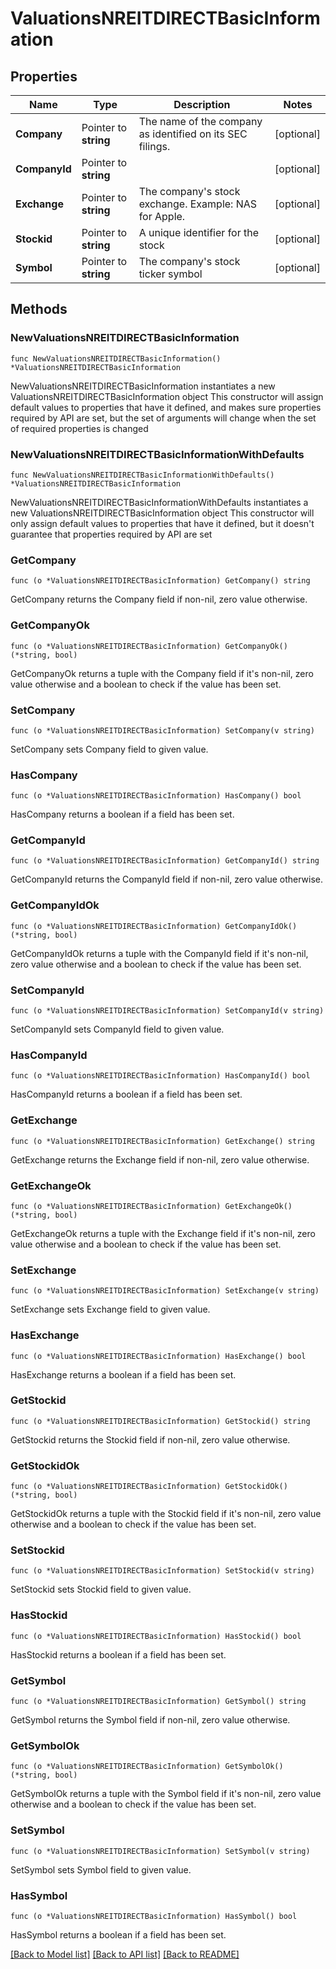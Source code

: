# ValuationsNREITDIRECTBasicInformation

## Properties

Name | Type | Description | Notes
------------ | ------------- | ------------- | -------------
**Company** | Pointer to **string** | The name of the company as identified on its SEC filings. | [optional] 
**CompanyId** | Pointer to **string** |  | [optional] 
**Exchange** | Pointer to **string** | The company&#39;s stock exchange. Example: NAS for Apple. | [optional] 
**Stockid** | Pointer to **string** | A unique identifier for the stock | [optional] 
**Symbol** | Pointer to **string** | The company&#39;s stock ticker symbol | [optional] 

## Methods

### NewValuationsNREITDIRECTBasicInformation

`func NewValuationsNREITDIRECTBasicInformation() *ValuationsNREITDIRECTBasicInformation`

NewValuationsNREITDIRECTBasicInformation instantiates a new ValuationsNREITDIRECTBasicInformation object
This constructor will assign default values to properties that have it defined,
and makes sure properties required by API are set, but the set of arguments
will change when the set of required properties is changed

### NewValuationsNREITDIRECTBasicInformationWithDefaults

`func NewValuationsNREITDIRECTBasicInformationWithDefaults() *ValuationsNREITDIRECTBasicInformation`

NewValuationsNREITDIRECTBasicInformationWithDefaults instantiates a new ValuationsNREITDIRECTBasicInformation object
This constructor will only assign default values to properties that have it defined,
but it doesn't guarantee that properties required by API are set

### GetCompany

`func (o *ValuationsNREITDIRECTBasicInformation) GetCompany() string`

GetCompany returns the Company field if non-nil, zero value otherwise.

### GetCompanyOk

`func (o *ValuationsNREITDIRECTBasicInformation) GetCompanyOk() (*string, bool)`

GetCompanyOk returns a tuple with the Company field if it's non-nil, zero value otherwise
and a boolean to check if the value has been set.

### SetCompany

`func (o *ValuationsNREITDIRECTBasicInformation) SetCompany(v string)`

SetCompany sets Company field to given value.

### HasCompany

`func (o *ValuationsNREITDIRECTBasicInformation) HasCompany() bool`

HasCompany returns a boolean if a field has been set.

### GetCompanyId

`func (o *ValuationsNREITDIRECTBasicInformation) GetCompanyId() string`

GetCompanyId returns the CompanyId field if non-nil, zero value otherwise.

### GetCompanyIdOk

`func (o *ValuationsNREITDIRECTBasicInformation) GetCompanyIdOk() (*string, bool)`

GetCompanyIdOk returns a tuple with the CompanyId field if it's non-nil, zero value otherwise
and a boolean to check if the value has been set.

### SetCompanyId

`func (o *ValuationsNREITDIRECTBasicInformation) SetCompanyId(v string)`

SetCompanyId sets CompanyId field to given value.

### HasCompanyId

`func (o *ValuationsNREITDIRECTBasicInformation) HasCompanyId() bool`

HasCompanyId returns a boolean if a field has been set.

### GetExchange

`func (o *ValuationsNREITDIRECTBasicInformation) GetExchange() string`

GetExchange returns the Exchange field if non-nil, zero value otherwise.

### GetExchangeOk

`func (o *ValuationsNREITDIRECTBasicInformation) GetExchangeOk() (*string, bool)`

GetExchangeOk returns a tuple with the Exchange field if it's non-nil, zero value otherwise
and a boolean to check if the value has been set.

### SetExchange

`func (o *ValuationsNREITDIRECTBasicInformation) SetExchange(v string)`

SetExchange sets Exchange field to given value.

### HasExchange

`func (o *ValuationsNREITDIRECTBasicInformation) HasExchange() bool`

HasExchange returns a boolean if a field has been set.

### GetStockid

`func (o *ValuationsNREITDIRECTBasicInformation) GetStockid() string`

GetStockid returns the Stockid field if non-nil, zero value otherwise.

### GetStockidOk

`func (o *ValuationsNREITDIRECTBasicInformation) GetStockidOk() (*string, bool)`

GetStockidOk returns a tuple with the Stockid field if it's non-nil, zero value otherwise
and a boolean to check if the value has been set.

### SetStockid

`func (o *ValuationsNREITDIRECTBasicInformation) SetStockid(v string)`

SetStockid sets Stockid field to given value.

### HasStockid

`func (o *ValuationsNREITDIRECTBasicInformation) HasStockid() bool`

HasStockid returns a boolean if a field has been set.

### GetSymbol

`func (o *ValuationsNREITDIRECTBasicInformation) GetSymbol() string`

GetSymbol returns the Symbol field if non-nil, zero value otherwise.

### GetSymbolOk

`func (o *ValuationsNREITDIRECTBasicInformation) GetSymbolOk() (*string, bool)`

GetSymbolOk returns a tuple with the Symbol field if it's non-nil, zero value otherwise
and a boolean to check if the value has been set.

### SetSymbol

`func (o *ValuationsNREITDIRECTBasicInformation) SetSymbol(v string)`

SetSymbol sets Symbol field to given value.

### HasSymbol

`func (o *ValuationsNREITDIRECTBasicInformation) HasSymbol() bool`

HasSymbol returns a boolean if a field has been set.


[[Back to Model list]](../README.md#documentation-for-models) [[Back to API list]](../README.md#documentation-for-api-endpoints) [[Back to README]](../README.md)


